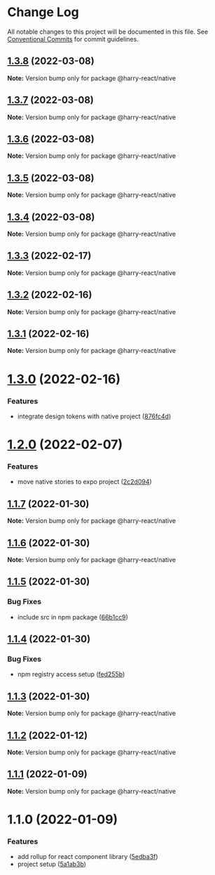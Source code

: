 # Change Log

All notable changes to this project will be documented in this file.
See [Conventional Commits](https://conventionalcommits.org) for commit guidelines.

## [1.3.8](https://github.com/harry524483/harry-react/compare/@harry-react/native@1.3.3...@harry-react/native@1.3.8) (2022-03-08)

**Note:** Version bump only for package @harry-react/native





## [1.3.7](https://github.com/harry524483/harry-react/compare/@harry-react/native@1.3.3...@harry-react/native@1.3.7) (2022-03-08)

**Note:** Version bump only for package @harry-react/native





## [1.3.6](https://github.com/harry524483/harry-react/compare/@harry-react/native@1.3.3...@harry-react/native@1.3.6) (2022-03-08)

**Note:** Version bump only for package @harry-react/native





## [1.3.5](https://github.com/harry524483/harry-react/compare/@harry-react/native@1.3.3...@harry-react/native@1.3.5) (2022-03-08)

**Note:** Version bump only for package @harry-react/native





## [1.3.4](https://github.com/harry524483/harry-react/compare/@harry-react/native@1.3.3...@harry-react/native@1.3.4) (2022-03-08)

**Note:** Version bump only for package @harry-react/native





## [1.3.3](https://github.com/harry524483/harry-react/compare/@harry-react/native@1.3.2...@harry-react/native@1.3.3) (2022-02-17)

**Note:** Version bump only for package @harry-react/native





## [1.3.2](https://github.com/harry524483/harry-react/compare/@harry-react/native@1.3.1...@harry-react/native@1.3.2) (2022-02-16)

**Note:** Version bump only for package @harry-react/native





## [1.3.1](https://github.com/harry524483/harry-react/compare/@harry-react/native@1.3.0...@harry-react/native@1.3.1) (2022-02-16)

**Note:** Version bump only for package @harry-react/native





# [1.3.0](https://github.com/harry524483/harry-react/compare/@harry-react/native@1.2.0...@harry-react/native@1.3.0) (2022-02-16)


### Features

* integrate design tokens with native project ([876fc4d](https://github.com/harry524483/harry-react/commit/876fc4d5f97a697d90032040f4f6169326f1a5fa))





# [1.2.0](https://github.com/harry524483/harry-react/compare/@harry-react/native@1.1.7...@harry-react/native@1.2.0) (2022-02-07)


### Features

* move native stories to expo project ([2c2d094](https://github.com/harry524483/harry-react/commit/2c2d0946d7caac97bc88be2341ca3ab8beca9c1d))





## [1.1.7](https://github.com/harry524483/harry-react/compare/@harry-react/native@1.1.6...@harry-react/native@1.1.7) (2022-01-30)

**Note:** Version bump only for package @harry-react/native





## [1.1.6](https://github.com/harry524483/harry-react/compare/@harry-react/native@1.1.5...@harry-react/native@1.1.6) (2022-01-30)

**Note:** Version bump only for package @harry-react/native





## [1.1.5](https://github.com/harry524483/harry-react/compare/@harry-react/native@1.1.4...@harry-react/native@1.1.5) (2022-01-30)


### Bug Fixes

* include src in npm package ([66b1cc9](https://github.com/harry524483/harry-react/commit/66b1cc969c4dd49f06896b3e5ba04048601ed6b2))





## [1.1.4](https://github.com/harry524483/harry-react/compare/@harry-react/native@1.1.3...@harry-react/native@1.1.4) (2022-01-30)


### Bug Fixes

* npm registry access setup ([fed255b](https://github.com/harry524483/harry-react/commit/fed255b00703868af5b924e5d33920ed3f5a9474))





## [1.1.3](https://github.com/harry524483/harry-react/compare/@harry-react/native@1.1.2...@harry-react/native@1.1.3) (2022-01-30)

**Note:** Version bump only for package @harry-react/native





## [1.1.2](https://github.com/harry524483/harry-react/compare/@harry-react/native@1.1.1...@harry-react/native@1.1.2) (2022-01-12)

**Note:** Version bump only for package @harry-react/native





## [1.1.1](https://github.com/harry524483/harry-react/compare/@harry-react/native@1.1.0...@harry-react/native@1.1.1) (2022-01-09)

**Note:** Version bump only for package @harry-react/native





# 1.1.0 (2022-01-09)


### Features

* add rollup for react component library ([5edba3f](https://github.com/harry524483/harry-react/commit/5edba3fc476f231d7cae8f9184b65ef99b01c88c))
* project setup ([5a1ab3b](https://github.com/harry524483/harry-react/commit/5a1ab3bf9f5a93bc245080dbbe430d82e6debdc5))
